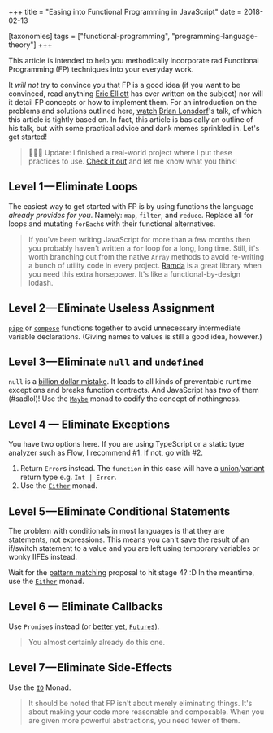 +++
title = "Easing into Functional Programming in JavaScript"
date = 2018-02-13

[taxonomies]
tags = ["functional-programming", "programming-language-theory"]
+++

This article is intended to help you methodically incorporate rad Functional Programming (FP) techniques into your everyday work.

It *will not* try to convince you that FP is a good idea (if you want to be convinced, read anything [Eric Elliott](https://medium.com/@_ericelliott) has ever written on the subject) nor will it detail FP concepts or how to implement them. For an introduction on the problems and solutions outlined here, [watch](https://www.youtube.com/watch?v=SfWR3dKnFIo) [Brian Lonsdorf](https://medium.com/@drboolean)'s talk, of which this article is tightly based on. In fact, this article is basically an outline of his talk, but with some practical advice and dank memes sprinkled in. Let's get started!

<!-- more -->

> 🚨🚨🚨 Update: I finished a real-world project where I put these practices to use. [Check it out](https://github.com/danny-andrews/circleci-weigh-in) and let me know what you think!

## Level 1 — Eliminate Loops
The easiest way to get started with FP is by using functions the language *already provides for you*. Namely: `map`, `filter`, and `reduce`. Replace all for loops and mutating `forEach`s with their functional alternatives.

> If you've been writing JavaScript for more than a few months then you probably haven't written a `for` loop for a long, long time. Still, it's worth branching out from the native `Array` methods to avoid re-writing a bunch of utility code in every project. [Ramda](http://ramdajs.com/) is a great library when you need this extra horsepower. It's like a functional-by-design lodash.

## Level 2 — Eliminate Useless Assignment
[`pipe`](http://ramdajs.com/docs/#pipe) or [`compose`](http://ramdajs.com/docs/#compose) functions together to avoid unnecessary intermediate variable declarations. (Giving names to values is still a good idea, however.)

## Level 3 — Eliminate `null` and `undefined`
`null` is a [billion dollar mistake](https://www.infoq.com/presentations/Null-References-The-Billion-Dollar-Mistake-Tony-Hoare). It leads to all kinds of preventable runtime exceptions and breaks function contracts. And JavaScript has *two* of them (#sadlol)! Use the [`Maybe`](https://monet.github.io/monet.js/#maybe) monad to codify the concept of nothingness.

## Level 4 — Eliminate Exceptions
You have two options here. If you are using TypeScript or a static type analyzer such as Flow, I recommend #1. If not, go with #2.

1. Return `Error`s instead. The `function` in this case will have a [union](https://guide.elm-lang.org/types/union_types.html)/[variant](https://realworldocaml.org/v1/en/html/variants.html) return type e.g. `Int | Error`.
1. Use the [`Either`](https://monet.github.io/monet.js/#either) monad.

## Level 5 — Eliminate Conditional Statements
The problem with conditionals in most languages is that they are statements, not expressions. This means you can't save the result of an if/switch statement to a value and you are left using temporary variables or wonky IIFEs instead.

Wait for the [pattern matching](https://github.com/tc39/proposal-pattern-matching) proposal to hit stage 4? :D In the meantime, use the [`Either`](https://monet.github.io/monet.js/#either) monad.

## Level 6 — Eliminate Callbacks

Use `Promise`s instead (or [better yet](https://github.com/fluture-js/Fluture/wiki/Comparison-to-Promises), [`Future`s](https://github.com/fluture-js/Fluture)).

> You almost certainly already do this one.

## Level 7 — Eliminate Side-Effects

Use the [`IO`](https://monet.github.io/monet.js/#io) Monad.

> It should be noted that FP isn't about merely eliminating things. It's about making your code more reasonable and composable. When you are given more powerful abstractions, you need fewer of them.
